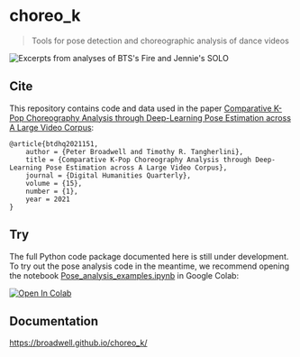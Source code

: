 # choreo_k
> Tools for pose detection and choreographic analysis of dance videos


![Excerpts from analyses of BTS's Fire and Jennie's SOLO](docs/images/BTS_Jennie_excerpts.gif)

## Cite

This repository contains code and data used in the paper [Comparative K-Pop Choreography Analysis through Deep-Learning Pose Estimation across A Large Video Corpus](http://www.digitalhumanities.org/dhq/vol/15/1/000506/000506.html):

    @article{btdhq2021151,
        author = {Peter Broadwell and Timothy R. Tangherlini},
        title = {Comparative K-Pop Choreography Analysis through Deep-Learning Pose Estimation across A Large Video Corpus},
        journal = {Digital Humanities Quarterly},
        volume = {15},
        number = {1},
        year = 2021
    }

## Try

The full Python code package documented here is still under development. To try out the pose analysis code in the meantime, we recommend opening the notebook [Pose_analysis_examples.ipynb](https://github.com/broadwell/choreo_k_backup/blob/main/Pose_analysis_examples.ipynb) in Google Colab:

[![Open In Colab](https://colab.research.google.com/assets/colab-badge.svg)](https://colab.research.google.com/github/broadwell/choreo_k_backup/blob/main/Pose_analysis_examples.ipynb)

## Documentation

https://broadwell.github.io/choreo_k/
